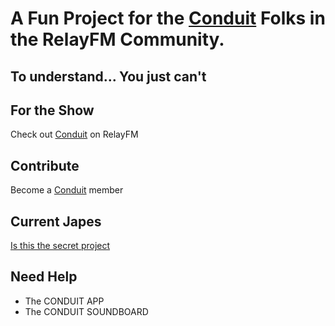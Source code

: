 # A Fun Project for the [Conduit] Folks in the RelayFM Community. 

## To understand... You just can't

## For the Show
Check out [Conduit] on RelayFM

## Contribute
Become a [Conduit] member

## Current Japes
[Is this the secret project](/is-this-the-secret-project/)

## Need Help

- The CONDUIT APP
- The CONDUIT SOUNDBOARD

[Conduit]: https://relay.fm/conduit
